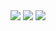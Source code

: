 <img src="https://github-readme-stats.vercel.app/api?username=sindre0830&show_icons=true&theme=dark"/>

<img src="https://github-readme-stats.vercel.app/api/top-langs?username=sindre0830&theme=dark"/>

<img src="https://github-readme-streak-stats.herokuapp.com/?user=sindre0830&theme=dark"/>
